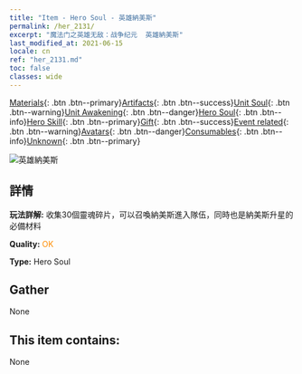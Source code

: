```yaml
---
title: "Item - Hero Soul - 英雄納美斯"
permalink: /her_2131/
excerpt: "魔法门之英雄无敌：战争纪元  英雄納美斯"
last_modified_at: 2021-06-15
locale: cn
ref: "her_2131.md"
toc: false
classes: wide
---
```

 [Materials](/ItemsCN/){: .btn .btn--primary}[Artifacts](/ItemsCN/Artifacts/){: .btn .btn--success}[Unit Soul](/ItemsCN/UnitSoul/){: .btn .btn--warning}[Unit Awakening](/ItemsCN/UnitAwakening/){: .btn .btn--danger}[Hero Soul](/ItemsCN/HeroSoul/){: .btn .btn--info}[Hero Skill](/ItemsCN/HeroSkill/){: .btn .btn--primary}[Gift](/ItemsCN/Gift/){: .btn .btn--success}[Event related](/ItemsCN/Events/){: .btn .btn--warning}[Avatars](/ItemsCN/Avatars/){: .btn .btn--danger}[Consumables](/ItemsCN/Consumables/){: .btn .btn--info}[Unknown](/ItemsCN/Unknown/){: .btn .btn--primary}

 ![英雄納美斯](/images/h/h_Nymus.jpg)

## 詳情
 **玩法詳解:** 收集30個靈魂碎片，可以召喚納美斯進入隊伍，同時也是納美斯升星的必備材料

 **Quality:** <span style="color: #FF8C00">OK</span>

 **Type:** Hero Soul

## Gather

  None

## This item contains:

  None

